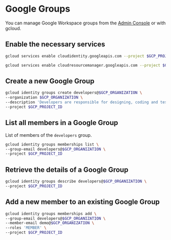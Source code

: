 # Google Groups

You can manage Google Workspace groups from the [Admin Console](https://admin.google.com/ac/groups) or with gcloud.

## Enable the necessary services

```sh
gcloud services enable cloudidentity.googleapis.com --project $GCP_PROJECT_ID

gcloud services enable cloudresourcemanager.googleapis.com --project $GCP_PROJECT_ID
```

## Create a new Google Group

```sh
gcloud identity groups create developers@$GCP_ORGANIZATION \
--organization $GCP_ORGANIZATION \
--description 'Developers are responsible for designing, coding and testing applications.' \
--project $GCP_PROJECT_ID
```

## List all members in a Google Group

List of members of the `developers` group.

```sh
gcloud identity groups memberships list \
--group-email developers@$GCP_ORGANIZATION \
--project $GCP_PROJECT_ID
```

## Retrieve the details of a Google Group

```sh
gcloud identity groups describe developers@$GCP_ORGANIZATION \
--project $GCP_PROJECT_ID
```

## Add a new member to an existing Google Group

```sh
gcloud identity groups memberships add \
--group-email developers@$GCP_ORGANIZATION \
--member-email demo@$GCP_ORGANIZATION \
--roles 'MEMBER' \
--project $GCP_PROJECT_ID
```
